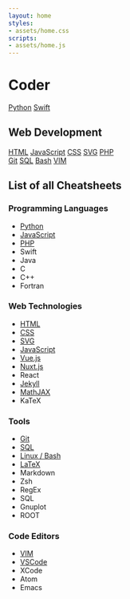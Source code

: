 ```yaml
---
layout: home
styles:
- assets/home.css
scripts:
- assets/home.js
---
```


# Coder

<section class="quick-links-container">
  <div class="home-col-2">
    <a class="home-card python" href="Python/README">Python</a>
    <a class="home-card swift" href="Swift/README">Swift</a>
  </div>
  <div class="home-card-section">
    <h2>Web Development</h2>
    <div class="home-col-2">
      <a class="home-card html" href="HTML/README">HTML</a>
      <a class="home-card javascript" href="JavaScript/README">JavaScript</a>
      <a class="home-card css" href="CSS/README">CSS</a>
      <a class="home-card svg" href="SVG/README">SVG</a>
      <a class="home-card php" href="PHP/README">PHP</a>
    </div>
  </div>
  <div class="home-col-2">
    <a class="home-card git" href="Tools/git">Git</a>
    <a class="home-card sql" href="SQL/sql">SQL</a>
    <a class="home-card bash" href="Tools/bash">Bash</a>
    <a class="home-card vim" href="Editors/vim">VIM</a>
  </div>
</section>

<section>

## List of all Cheatsheets

### Programming Languages
* [Python](Python/README)
* [JavaScript](JavaScript/README)
* [PHP](PHP/README)
* Swift
* Java
* C
* C++
* Fortran


### Web Technologies
* [HTML](HTML/README)
* [CSS](CSS/README)
* [SVG](SVG/README)
* [JavaScript](JavaScript/README)
* [Vue.js](JavaScript/library-vue)
* [Nuxt.js](JavaScript/library-nuxt)
* React
* [Jekyll](Jekyll/jekyll)
* [MathJAX](Math/mathjax)
* KaTeX


### Tools
* [Git](Tools/git)
* [SQL](SQL/sql)
* [Linux / Bash](Tools/bash)
* [LaTeX](Math/latex)
* Markdown
* Zsh
* RegEx
* SQL
* Gnuplot
* ROOT


### Code Editors
* [VIM](Editors/vim)
* [VSCode](Editors/vscode)
* XCode
* Atom
* Emacs

</section>
